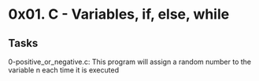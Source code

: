 # 0x01. C - Variables, if, else, while
## Tasks
0-positive_or_negative.c: This program will assign a random number to the variable n each time it is executed
